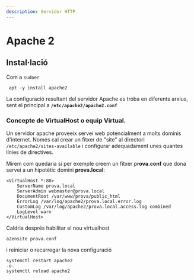 ```yaml
---
description: Servidor HTTP
---
```


# Apache 2

## Instal·lació

Com a `sudoer`

```text
 apt -y install apache2
```

La configuració resultant del servidor Apache es troba en diferents arxius, sent el principal a **`/etc/apache2/apache2.conf`**

### Concepte de VirtualHost o equip Virtual.

Un servidor apache proveeix servei web potencialment a molts dominis d'internet. Només cal crear un fitxer de "site" al directori `/etc/apache2/sites-available` i configurar adequadament unes quantes línies de directives.

Mirem com quedaria si per exemple creem un fitxer p**rova.conf** que dona servei a un hipotètic domini **prova.local**:

```text
<VirtualHost *:80>
    ServerName prova.local
    ServerAdmin webmaster@prova.local
    DocumentRoot /var/www/prova/public_html
    ErrorLog /var/log/apache2/prova.local.error.log
    CustomLog /var/log/apache2/prova.local.access.log combined
    LogLevel warn
</VirtualHost>
```

Caldria després habilitar el nou virtualhost

```text
a2ensite prova.conf
```

i reiniciar o recarregar la nova configuració

```text
systemctl restart apache2
-o-
systemctl reload apache2
```

